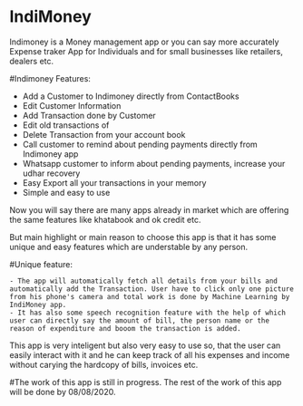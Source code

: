 # IndiMoney


Indimoney is a Money management app or you can say more accurately Expense traker App for Individuals and for small businesses like retailers, dealers etc.

#Indimoney Features:

  - Add a Customer to Indimoney directly from ContactBooks
  - Edit Customer Information
  - Add Transaction done by Customer
  - Edit old transactions of
  - Delete Transaction from your account book
  - Call customer to remind about pending payments directly from Indimoney app 
  - Whatsapp customer to inform about pending payments, increase your udhar recovery
  - Easy Export all your transactions in your memory
  - Simple and easy to use


Now you will say there are many apps already in market which are offering the same features like khatabook and ok credit etc.

But main highlight or main reason to choose this app is that it has some unique and easy features which are understable by any person.

#Unique feature:
	
	- The app will automatically fetch all details from your bills and automatically add the Transaction. User have to click only one picture from his phone's camera and total work is done by Machine Learning by IndiMoney app.
	- It has also some speech recognition feature with the help of which user can directly say the amount of bill, the person name or the reason of expenditure and booom the transaction is added.


This app is very inteligent but also very easy to use so, that the user can easily interact with it and he can keep track of all his expenses and income without carying the hardcopy of bills, invoices etc.

#The work of this app is still in progress.
The rest of the work of this app will be done by 08/08/2020.

